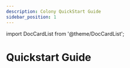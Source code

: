 ```yaml
---
description: Colony QuickStart Guide
sidebar_position: 1
---
```

import DocCardList from '@theme/DocCardList';

# Quickstart Guide

<DocCardList />